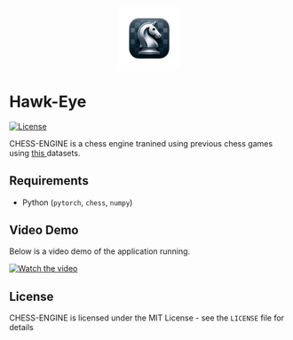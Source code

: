 <div align="center">
  <img src="logo.png" alt=" " width="22%">
</div>

# Hawk-Eye

[![License](http://img.shields.io/badge/license-MIT-blue.svg)](https://github.com/natisitotaw/Hawk-Eye-/blob/main/LICENSE)

CHESS-ENGINE is a chess engine tranined using previous chess games using [this ](https://database.lichess.org/) datasets.



## Requirements

- Python (`pytorch`, `chess`, `numpy`)

## Video Demo
Below is a video demo of the application running.

[![Watch the video](https://raw.githubusercontent.com/natisitotaw/Chess-Engine/blob/main/assets/thumbn.png)](https://raw.githubusercontent.com/natisitotaw/Chess-Engine/blob/main/assets/sample_game.mp4)


## License

CHESS-ENGINE is licensed under the MIT License - see the `LICENSE` file for details

